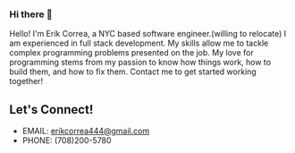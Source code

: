 ### Hi there 👋
Hello! I'm Erik Correa, a NYC based software engineer.(willing to relocate) I am experienced in full stack development. My skills allow me to tackle complex programming problems presented on the job. My love for programming stems from my passion to know how things work, how to build them, and how to fix them. Contact me to get started working together! 

## Let's Connect!
- EMAIL: erikcorrea444@gmail.com
- PHONE: (708)200-5780
